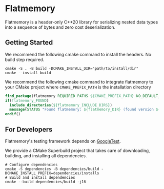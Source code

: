 # Flatmemory

Flatmemory is a header-only C++20 library for serializing nested data types into a sequence of bytes and zero cost deserialization.


## Getting Started

We recommend the following cmake command to install the headers. No build step required.

```console
cmake -S . -B build -DCMAKE_INSTALL_DIR="path/to/install/dir"
cmake --install build
```

We recommend the following cmake command to integrate flatmemory to your CMake project where `CMAKE_PREFIX_PATH` is the installation directory

```cmake
find_package(flatmemory REQUIRED PATHS ${CMAKE_PREFIX_PATH} NO_DEFAULT_PATH)
if(flatmemory_FOUND)
  include_directories(${flatmemory_INCLUDE_DIRS})
  message(STATUS "Found flatmemory: ${flatmemory_DIR} (found version ${flatmemory_VERSION})")
endif()
```


## For Developers

Flatmemory's testing framework depends on [GoogleTest](https://github.com/google/googletest).

We provide a CMake Superbuild project that takes care of downloading, building, and installing all dependencies.

```console
# Configure dependencies
cmake -S dependencies -B dependencies/build -DCMAKE_INSTALL_PREFIX=dependencies/installs
# Build and install dependencies
cmake --build dependencies/build -j16
```